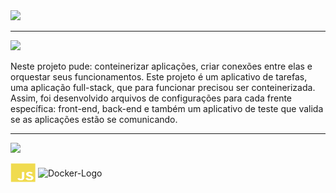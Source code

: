 <div align="start">

<img src="https://img.shields.io/static/v1?label=Projeto&message=ToDo List DOcker&color=red&style=for-the-badge&logo=github"/>

---   

<img src="https://img.shields.io/static/v1?label=Finalidade&message=Contexto&color=blue&style=for-the-badge&logo=github"/>
<p> Neste projeto pude: conteinerizar aplicações, criar conexões entre elas e orquestar seus funcionamentos. Este projeto é um aplicativo de tarefas, uma aplicação full-stack, que para funcionar precisou ser conteinerizada. Assim, foi desenvolvido arquivos de configurações para cada frente específica: front-end, back-end e também um aplicativo de teste que valida se as aplicações estão se comunicando. </p>


---   

<img src="https://img.shields.io/static/v1?label=Habilidades Aprendidas&message=Ferramentas e Tecnologias&color=yellow&style=for-the-badge&logo=github"/>
<p></p>
<img align="center" alt="Suelem-Js" height="30" width="40" src="https://raw.githubusercontent.com/devicons/devicon/master/icons/javascript/javascript-plain.svg">
<img align="center" alt="Docker-Logo" height="30" width="40" src="https://cdn.jsdelivr.net/gh/devicons/devicon/icons/docker/docker-original-wordmark.svg"></a>
<p></p> 

